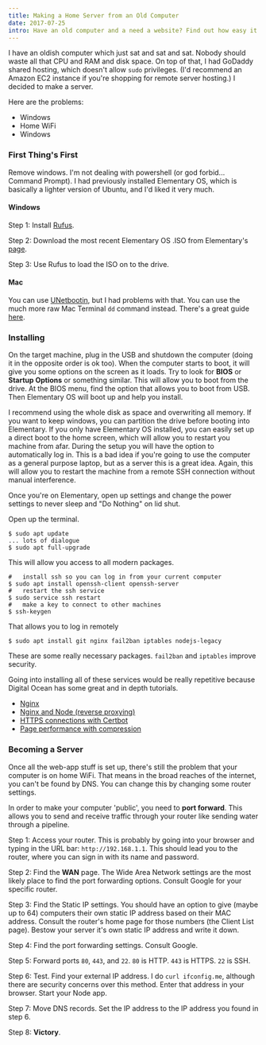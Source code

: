 ```yaml
---
title: Making a Home Server from an Old Computer
date: 2017-07-25
intro: Have an old computer and a need a website? Find out how easy it is to host your own.
---
```


I have an oldish computer which just sat and sat and sat. Nobody should waste all that CPU and RAM and disk space. On top of that, I had GoDaddy shared hosting, which doesn't allow `sudo` privileges. (I'd recommend an Amazon EC2 instance if you're shopping for remote server hosting.) I decided to make a server.

Here are the problems:
- Windows
- Home WiFi
- Windows

### First Thing's First

Remove windows. I'm not dealing with powershell (or god forbid... Command Prompt). I had previously installed Elementary OS, which is basically a lighter version of Ubuntu, and I'd liked it very much.

#### Windows

Step 1: Install [Rufus](https://rufus.akeo.ie/).

Step 2: Download the most recent Elementary OS .ISO from Elementary's [page](https://elementary.io/).

Step 3: Use Rufus to load the ISO on to the drive.

#### Mac

You can use [UNetbootin](https://unetbootin.github.io/), but I had problems with that. You can use the much more raw Mac Terminal `dd` command instead. There's a great guide [here](http://osxdaily.com/2015/06/05/copy-iso-to-usb-drive-mac-os-x-command/).

### Installing

On the target machine, plug in the USB and shutdown the computer (doing it in the opposite order is ok too). When the computer starts to boot, it will give you some options on the screen as it loads. Try to look for **BIOS** or **Startup Options** or something similar. This will allow you to boot from the drive. At the BIOS menu, find the option that allows you to boot from USB. Then Elementary OS will boot up and help you install.

I recommend using the whole disk as space and overwriting all memory. If you want to keep windows, you can partition the drive before booting into Elementary. If you only have Elementary OS installed, you can easily set up a direct boot to the home screen, which will allow you to restart you machine from afar. During the setup you will have the option to automatically log in. This is a bad idea if you're going to use the computer as a general purpose laptop, but as a server this is a great idea. Again, this will allow you to restart the machine from a remote SSH connection without manual interference.

Once you're on Elementary, open up settings and change the power settings to never sleep and "Do Nothing" on lid shut.

Open up the terminal.

```shell
$ sudo apt update
... lots of dialogue
$ sudo apt full-upgrade
```

This will allow you access to all modern packages.

```shell
#   install ssh so you can log in from your current computer
$ sudo apt install openssh-client openssh-server
#   restart the ssh service
$ sudo service ssh restart
#   make a key to connect to other machines
$ ssh-keygen
```

That allows you to log in remotely

```shell
$ sudo apt install git nginx fail2ban iptables nodejs-legacy
```

These are some really necessary packages. `fail2ban` and `iptables` improve security.

Going into installing all of these services would be really repetitive because Digital Ocean has some great and in depth tutorials.

- [Nginx](https://www.digitalocean.com/community/tutorials/how-to-install-nginx-on-ubuntu-16-04)
- [Nginx and Node (reverse proxying)](https://www.digitalocean.com/community/tutorials/how-to-set-up-a-node-js-application-for-production-on-ubuntu-16-04)
- [HTTPS connections with Certbot](https://www.digitalocean.com/community/tutorials/how-to-use-certbot-standalone-mode-to-retrieve-let-s-encrypt-ssl-certificates)
- [Page performance with compression](https://www.digitalocean.com/community/tutorials/how-to-increase-pagespeed-score-by-changing-your-nginx-configuration-on-ubuntu-16-04)

### Becoming a Server

Once all the web-app stuff is set up, there's still the problem that your computer is on home WiFi. That means in the broad reaches of the internet, you can't be found by DNS. You can change this by changing some router settings.

In order to make your computer 'public', you need to **port forward**. This allows you to send and receive traffic through your router like sending water through a pipeline.

Step 1: Access your router. This is probably by going into your browser and typing in the URL bar: `http://192.168.1.1`. This should lead you to the router, where you can sign in with its name and password.

Step 2: Find the **WAN** page. The Wide Area Network settings are the most likely place to find the port forwarding options. Consult Google for your specific router.

Step 3: Find the Static IP settings. You should have an option to give (maybe up to 64) computers their own static IP address based on their MAC address. Consult the router's home page for those numbers (the Client List page). Bestow your server it's own static IP address and write it down.

Step 4: Find the port forwarding settings. Consult Google.

Step 5: Forward ports `80`, `443`, and `22`. `80` is HTTP. `443` is HTTPS. `22` is SSH.

Step 6: Test. Find your external IP address. I do `curl ifconfig.me`, although there are security concerns over this method. Enter that address in your browser. Start your Node app.

Step 7: Move DNS records. Set the IP address to the IP address you found in step 6.

Step 8: **Victory**.
